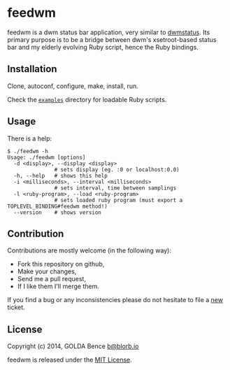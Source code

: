 # feedwm

feedwm is a dwm status bar application, very similar to
[dwmstatus](http://dwm.suckless.org/dwmstatus/).  Its primary purpose is to be
a bridge between dwm's xsetroot-based status bar and my elderly evolving Ruby
script, hence the Ruby bindings.

## Installation

Clone, autoconf, configure, make, install, run.

Check the [`examples`](https://github.com/gbence/feedwm/tree/master/examples)
directory for loadable Ruby scripts.

## Usage

There is a help:

```
$ ./feedwm -h
Usage: ./feedwm [options]
  -d <display>, --display <display>
               # sets display (eg. :0 or localhost:0.0)
  -h, --help   # shows this help
  -i <milliseconds>, --interval <milliseconds>
               # sets interval, time between samplings
  -l <ruby-program>, --load <ruby-program>
               # sets loaded ruby program (must export a TOPLEVEL_BINDING#feedwm method!)
  --version    # shows version
```

## Contribution

Contributions are mostly welcome (in the following way):

* Fork this repository on github,
* Make your changes,
* Send me a pull request,
* If I like them I'll merge them.

If you find a bug or any inconsistencies please do not hesitate to file a
[new](https://github.com/gbence/feedwm/issues/new) ticket.

## License

Copyright (c) 2014, GOLDA Bence <b@blorb.io>

feedwm is released under the [MIT License](https://github.com/gbence/feedwm/blob/master/LICENSE.txt).
